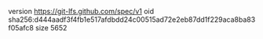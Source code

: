version https://git-lfs.github.com/spec/v1
oid sha256:d444aadf3f4fb1e517afdbdd24c00515ad72e2eb87dd1f229aca8ba83f05afc8
size 5652
